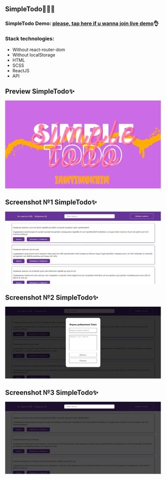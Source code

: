 ## SimpleTodo🧩🧩🧩

### SimpleTodo Demo: [please, tap here if u wanna join live demo](https://iamtimokhin.github.io/SimpleTodos/)👌

### Stack technologies:

- Without react-router-dom
- Without localStorage
- HTML
- SCSS
- ReactJS
- API

## Preview SimpleTodo✨

![enter image description here](https://github.com/iamtimokhin/SimpleTodos/blob/master/src/images/todos.png?raw=true)

## Screenshot №1 SimpleTodo✨

![enter image description here](https://github.com/iamtimokhin/SimpleTodos/blob/master/src/images/1.jpg?raw=true)

## Screenshot №2 SimpleTodo✨

![enter image description here](https://github.com/iamtimokhin/SimpleTodos/blob/master/src/images/2.jpg?raw=true)

## Screenshot №3 SimpleTodo✨

![enter image description here](https://github.com/iamtimokhin/SimpleTodos/blob/master/src/images/3.jpg?raw=true)

